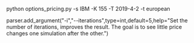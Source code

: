 

python options_pricing.py -s IBM -K 155 -T 2019-4-2 -t european

parser.add_argument("-i","--iterations",type=int,default=5,help="Set the number of iterations, improves the result. The goal is to see little price changes one simulation after the other.")
